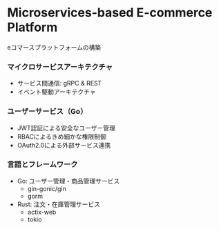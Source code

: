 # Microservices-based E-commerce Platform

eコマースプラットフォームの構築

### マイクロサービスアーキテクチャ
- サービス間通信: gRPC & REST
- イベント駆動アーキテクチャ

### ユーザーサービス（Go）
- JWT認証による安全なユーザー管理
- RBACによるきめ細かな権限制御
- OAuth2.0による外部サービス連携

### 言語とフレームワーク
- Go: ユーザー管理・商品管理サービス
  - gin-gonic/gin
  - gorm
- Rust: 注文・在庫管理サービス
  - actix-web
  - tokio
